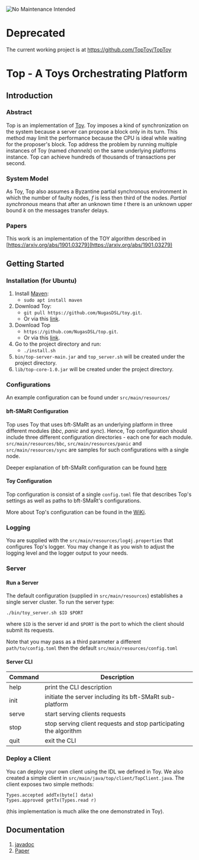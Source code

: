 ![No Maintenance Intended](http://unmaintained.tech/badge.svg)
# Deprecated 
The current working project is at https://github.com/TopToy/TopToy
# Top - A Toys Orchestrating Platform
## Introduction
### Abstract
Top is an implementation of [Toy](https://github.com/NugasDSL/toy). Toy imposes a kind of synchronization on the system 
because  a server can propose a block only in its turn. This method may limit the performance because the CPU
is ideal while waiting for the proposer's block. Top address the problem by running multiple instances of Toy 
(named _channels_) on the same underlying platforms instance. 
Top can achieve hundreds of thousands of transactions per second.
### System Model
As Toy, Top also assumes a Byzantine partial synchronous environment in which the number of faulty nodes, _f_ is less then third of the nodes.
_Partial synchronous_ means that after an unknown time _t_ there is an unknown upper bound _k_ on the messages transfer delays.

### Papers
This work is an implementation of the TOY algorithm described in [https://arxiv.org/abs/1901.03279](https://arxiv.org/abs/1901.03279)

## Getting Started
### Installation (for Ubuntu)
1. Install [Maven](https://maven.apache.org/):
    * `sudo apt install maven` 
1. Download Toy:
    * `git pull https://github.com/NugasDSL/toy.git`.
    * Or via this [link](https://github.com/NugasDSL/toy/archive/master.zip).
1. Download Top
    * `https://github.com/NugasDSL/top.git`.
    * Or via this [link](https://github.com/NugasDSL/top/archive/master.zip).
1. Go to the project directory and run:
    * `./install.sh`
1. `bin/top-server-main.jar` and `top_server.sh` will be created under the project directory.
1. `lib/top-core-1.0.jar` will be created under the project directory.

### Configurations
An example configuration can be found under `src/main/resources/`
#### bft-SMaRt Configuration
Top uses Toy that uses bft-SMaRt as an underlying platform in three different modules (_bbc_, _panic_ and _sync_). Hence, Top configuration should include
three different configuration directories - each one for each module. `src/main/resources/bbc`, `src/main/resources/panic` and `src/main/resources/sync` are samples for
such configurations with a single node.

Deeper explanation of bft-SMaRt configuration can be found [here](https://github.com/bft-smart/library/wiki/BFT-SMaRt-Configuration)
#### Toy Configuration
Top configuration is consist of a single `config.toml` file that describes Top's settings as well as paths to bft-SMaRt's configurations.

More about Top's configuration can be found in the [WiKi](https://github.com/NugasDSL/top/wiki/Configuration).

### Logging
You are supplied with the `src/main/resources/log4j.properties` that configures Top's logger. You may change it as you 
wish to adjust the logging level and the logger output to your needs.
### Server
#### Run a Server
The default configuration (supplied in `src/main/resources`) establishes a single server cluster.
To run the server type:
```
./bin/toy_server.sh $ID $PORT 
```
where `$ID` is the server id and `$PORT` is the port to which the client should submit its requests.

Note that you may pass as a third parameter a different `path/to/config.toml` then the default 
`src/main/resources/config.toml`

#### Server CLI
Command | Description
--------|------------
help | print the CLI description
init | initiate the server including its bft-SMaRt sub-platform
serve| start serving clients requests
stop | stop serving client requests and stop participating the algorithm
quit | exit the CLI
### Deploy a Client
You can deploy your own client using the IDL we defined in Toy. We also created a simple client in 
`src/main/java/top/client/TopClient.java`. The client exposes two simple methods: 
```
Types.accepted addTx(byte[] data) 
Types.approved getTx(Types.read r)
```
(this implementation is much alike the one demonstrated in Toy).

## Documentation
1. [javadoc](https://nugasdsl.github.io/top/apidocs/overview-summary.html)
2. [Paper](https://arxiv.org/abs/1901.03279)
